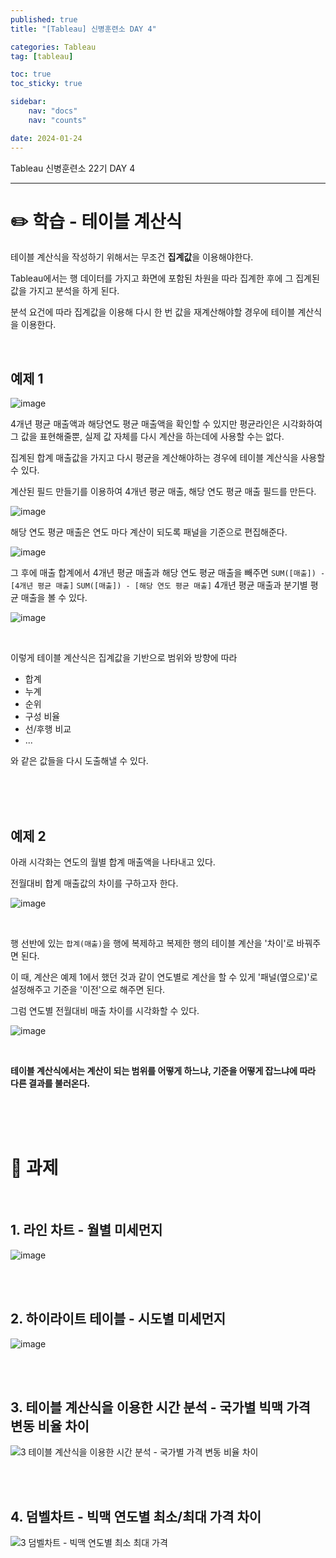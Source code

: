 ```yaml
---
published: true
title: "[Tableau] 신병훈련소 DAY 4"

categories: Tableau
tag: [tableau]

toc: true
toc_sticky: true

sidebar:
    nav: "docs"
    nav: "counts"

date: 2024-01-24
---
```

Tableau 신병훈련소 22기 DAY 4

----

# ✏️ 학습 - 테이블 계산식

테이블 계산식을 작성하기 위해서는 무조건 **집계값**을 이용해야한다.

Tableau에서는 행 데이터를 가지고 화면에 포함된 차원을 따라 집계한 후에 그 집계된 값을 가지고 분석을 하게 된다.

분석 요건에 따라 집계값을 이용해 다시 한 번 값을 재계산해야할 경우에 테이블 계산식을 이용한다.

<br>

## 예제 1

![image](https://github.com/leejongseok1/algorithm/assets/79849878/bf02c4ba-2443-41cb-bdf9-906d85d55493)

4개년 평균 매출액과 해당연도 평균 매출액을 확인할 수 있지만 평균라인은 시각화하여 그 값을 표현해줄뿐, 실제 값 자체를 다시 계산을 하는데에 사용할 수는 없다.

집계된 합계 매출값을 가지고 다시 평균을 계산해야하는 경우에 테이블 계산식을 사용할 수 있다.

계산된 필드 만들기를 이용하여 4개년 평균 매출, 해당 연도 평균 매출 필드를 만든다.

![image](https://github.com/leejongseok1/algorithm/assets/79849878/9afbcd5e-08a5-425e-a66d-510bab3afdcd)

해당 연도 평균 매출은 연도 마다 계산이 되도록 패널을 기준으로 편집해준다.

![image](https://github.com/leejongseok1/algorithm/assets/79849878/207b7498-f987-4083-9edc-7be977fc0bad)

그 후에 매출 합계에서 4개년 평균 매출과 해당 연도 평균 매출을 빼주면 `SUM([매출]) - [4개년 평균 매출]` `SUM([매출]) - [해당 연도 평균 매출]` 4개년 평균 매출과 분기별 평균 매출을 볼 수 있다.

![image](https://github.com/leejongseok1/algorithm/assets/79849878/9f99a43c-cde9-4e22-9973-064cf295a860)

<br>

이렇게 테이블 계산식은 집계값을 기반으로 범위와 방향에 따라
- 합계
- 누계
- 순위
- 구성 비율
- 선/후행 비교
- ...

와 같은 값들을 다시 도출해낼 수 있다.

<br>
<br>
<br>

## 예제 2

아래 시각화는 연도의 월별 합계 매출액을 나타내고 있다.

전월대비 합계 매출값의 차이를 구하고자 한다.

![image](https://github.com/leejongseok1/algorithm/assets/79849878/633b43f3-f934-45df-af2c-b50be2f111ef)

<br>

행 선반에 있는 `합계(매출)`을 행에 복제하고 복제한 행의 테이블 계산을 '차이'로 바꿔주면 된다.

이 때, 계산은 예제 1에서 했던 것과 같이 연도별로 계산을 할 수 있게 '패널(옆으로)'로 설정해주고 기준을 '이전'으로 해주면 된다.

그럼 연도별 전월대비 매출 차이를 시각화할 수 있다.

![image](https://github.com/leejongseok1/algorithm/assets/79849878/f32c9f7a-ce26-4608-b3dc-18d35f66d1e8)

<br>

**테이블 계산식에서는 계산이 되는 범위를 어떻게 하느냐, 기준을 어떻게 잡느냐에 따라 다른 결과를 불러온다.**

<br>
<br>
<br>

# 📝 과제

<br>

## 1. 라인 차트 - 월별 미세먼지

![image](https://github.com/leejongseok1/algorithm/assets/79849878/7df80a15-a744-4807-9b42-942c45efc458)



<br>
<br>

## 2. 하이라이트 테이블 - 시도별 미세먼지

![image](https://github.com/leejongseok1/algorithm/assets/79849878/3398f551-573a-445f-b3fd-c86444295486)



<br>
<br>

## 3. 테이블 계산식을 이용한 시간 분석 - 국가별 빅맥 가격 변동 비율 차이

![3  테이블 계산식을 이용한 시간 분석 - 국가별 가격 변동 비율 차이](https://github.com/leejongseok1/leejongseok1.github.io/assets/79849878/ea778cdc-7b88-47b5-8d9f-fadaa64498fd)

<br>
<br>

## 4. 덤벨차트 - 빅맥 연도별 최소/최대 가격 차이

![3  덤벨차트 - 빅맥 연도별 최소 최대 가격](https://github.com/leejongseok1/algorithm/assets/79849878/409a2f19-a6e2-452e-806d-720da8e678e0)

<br>
<br>